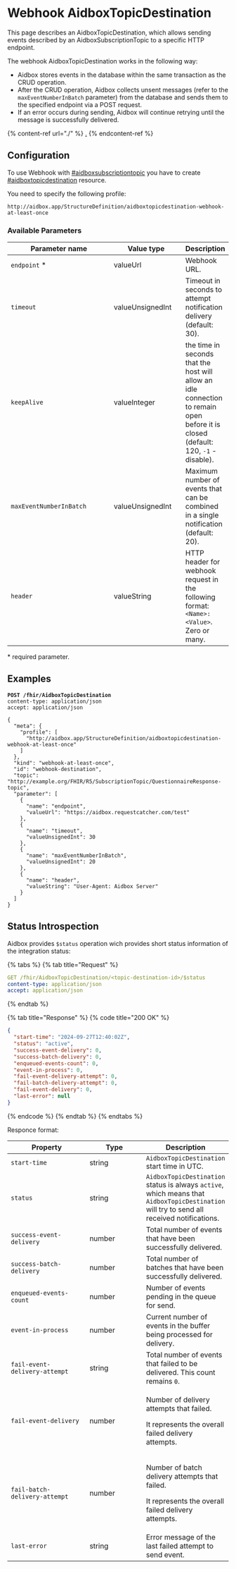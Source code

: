 # Webhook AidboxTopicDestination

This page describes an AidboxTopicDestination, which allows sending events described by an AidboxSubscriptionTopic to a specific HTTP endpoint.

The webhook AidboxTopicDestination works in the following way:

* Aidbox stores events in the database within the same transaction as the CRUD operation.
* After the CRUD operation, Aidbox collects unsent messages (refer to the `maxEventNumberInBatch` parameter) from the database and sends them to the specified endpoint via a POST request.
* If an error occurs during sending, Aidbox will continue retrying until the message is successfully delivered.

{% content-ref url="./" %}
[.](./)
{% endcontent-ref %}

## Configuration

To use Webhook with [#aidboxsubscriptiontopic](./#aidboxsubscriptiontopic "mention") you have to create [#aidboxtopicdestination](./#aidboxtopicdestination "mention") resource.

You need to specify the following profile:

```
http://aidbox.app/StructureDefinition/aidboxtopicdestination-webhook-at-least-once
```

### Available Parameters

<table data-full-width="false"><thead><tr><th width="260">Parameter name</th><th width="161">Value type</th><th>Description</th></tr></thead><tbody><tr><td><code>endpoint</code> *</td><td>valueUrl</td><td>Webhook URL.</td></tr><tr><td><code>timeout</code></td><td>valueUnsignedInt</td><td>Timeout in seconds to attempt notification delivery (default: 30).</td></tr><tr><td><code>keepAlive</code></td><td>valueInteger</td><td>the time in seconds that the host will allow an idle connection to remain open before it is closed (default: 120, <code>-1</code> - disable).</td></tr><tr><td><code>maxEventNumberInBatch</code></td><td>valueUnsignedInt</td><td>Maximum number of events that can be combined in a single notification (default: 20).</td></tr><tr><td><code>header</code></td><td>valueString</td><td>HTTP header for webhook request in the following format: <code>&#x3C;Name>: &#x3C;Value></code>. Zero or many.</td></tr></tbody></table>

\* required parameter.

## Examples

<pre><code><strong>POST /fhir/AidboxTopicDestination
</strong>content-type: application/json
accept: application/json

{
  "meta": {
    "profile": [
      "http://aidbox.app/StructureDefinition/aidboxtopicdestination-webhook-at-least-once"
    ]
  },
  "kind": "webhook-at-least-once",
  "id": "webhook-destination",
  "topic": "http://example.org/FHIR/R5/SubscriptionTopic/QuestionnaireResponse-topic",
  "parameter": [
    {
      "name": "endpoint",
      "valueUrl": "https://aidbox.requestcatcher.com/test"
    },
    {
      "name": "timeout",
      "valueUnsignedInt": 30
    },
    {
      "name": "maxEventNumberInBatch",
      "valueUnsignedInt": 20
    },
    {
      "name": "header",
      "valueString": "User-Agent: Aidbox Server"
    }
  ]
}
</code></pre>

## **Status Introspection**

Aidbox provides `$status` operation wich provides short status information of the integration status:

{% tabs %}
{% tab title="Request" %}
```yaml
GET /fhir/AidboxTopicDestination/<topic-destination-id>/$status
content-type: application/json
accept: application/json
```
{% endtab %}

{% tab title="Response" %}
{% code title="200 OK" %}
```json
{
  "start-time": "2024-09-27T12:40:02Z",
  "status": "active",
  "success-event-delivery": 0,
  "success-batch-delivery": 0,
  "enqueued-events-count": 0,
  "event-in-process": 0,
  "fail-event-delivery-attempt": 0,
  "fail-batch-delivery-attempt": 0,
  "fail-event-delivery": 0,
  "last-error": null
}
```
{% endcode %}
{% endtab %}
{% endtabs %}

Responce format:

<table data-full-width="false"><thead><tr><th width="188">Property</th><th width="128">Type</th><th>Description</th></tr></thead><tbody><tr><td><code>start-time</code></td><td>string</td><td><code>AidboxTopicDestination</code> start time in UTC.</td></tr><tr><td><code>status</code></td><td>string</td><td><code>AidboxTopicDestination</code> status is always <code>active</code>, which means that <code>AidboxTopicDestination</code> will try to send all received notifications.</td></tr><tr><td><code>success-event-delivery</code></td><td>number</td><td>Total number of events that have been successfully delivered.</td></tr><tr><td><code>success-batch-delivery</code></td><td>number</td><td>Total number of batches that have been successfully delivered.</td></tr><tr><td><code>enqueued-events-count</code></td><td>number</td><td>Number of events pending in the queue for send.</td></tr><tr><td><code>event-in-process</code></td><td>number</td><td>Current number of events in the buffer being processed for delivery.</td></tr><tr><td><code>fail-event-delivery-attempt</code></td><td>string</td><td>Total number of events that failed to be delivered. This count remains <code>0</code>.</td></tr><tr><td><code>fail-event-delivery</code></td><td>number</td><td><p>Number of delivery attempts that failed. </p><p>It represents the overall failed delivery attempts.</p></td></tr><tr><td><code>fail-batch-delivery-attempt</code></td><td>number</td><td><p>Number of batch delivery attempts that failed. </p><p>It represents the overall failed delivery attempts.</p></td></tr><tr><td><code>last-error</code></td><td>string</td><td>Error message of the last failed attempt to send event.</td></tr></tbody></table>

